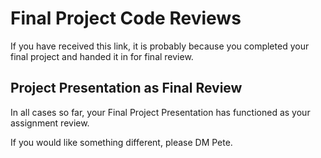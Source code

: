 # Final Project Code Reviews

If you have received this link, it is probably because you completed your final project and handed it in for final review.

## Project Presentation as Final Review

In all cases so far, your Final Project Presentation has functioned as your assignment review.

If you would like something different, please DM Pete.